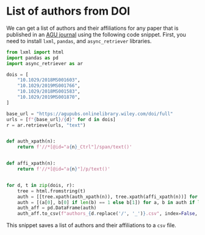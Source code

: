 # List of authors from DOI

We can get a list of authors and their affiliations for any paper that is
published in an [AGU journal](https://agupubs.onlinelibrary.wiley.com/)
using the following code snippet. First, you need
to install `lxml`, `pandas`, and `async_retriever` libraries.

```python
from lxml import html
import pandas as pd
import async_retriever as ar

dois = [
    "10.1029/2018MS001603",
    "10.1029/2019MS001766",
    "10.1029/2018MS001583",
    "10.1029/2019MS001870",
]

base_url = "https://agupubs.onlinelibrary.wiley.com/doi/full"
urls = [f"{base_url}/{d}" for d in dois]
r = ar.retrieve(urls, "text")


def auth_xpath(n):
    return f'//*[@id="a{n}_Ctrl"]/span/text()'


def affi_xpath(n):
    return f'//*[@id="a{n}"]/p/text()'


for d, t in zip(dois, r):
    tree = html.fromstring(t)
    auth = [[tree.xpath(auth_xpath(n)), tree.xpath(affi_xpath(n))] for n in range(300)]
    auth = [(a[0], b[0] if len(b) == 1 else b[1]) for a, b in auth if len(a) == 1]
    auth_aff = pd.DataFrame(auth)
    auth_aff.to_csv(f"authors_{d.replace('/', '_')}.csv", index=False, header=False)
```

This snippet saves a list of authors and their affiliations to a `csv` file.
